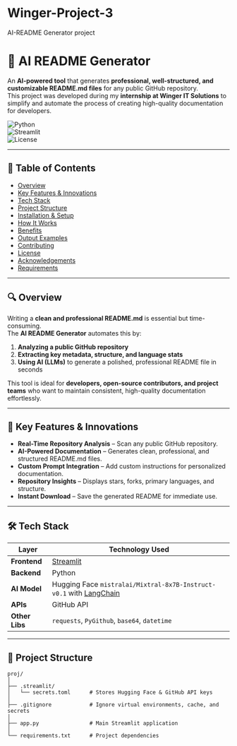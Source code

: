 # Winger-Project-3
AI-README Generator project

# 🤖 AI README Generator  

An **AI-powered tool** that generates **professional, well-structured, and customizable README.md files** for any public GitHub repository.  
This project was developed during my **internship at Winger IT Solutions** to simplify and automate the process of creating high-quality documentation for developers.  

![Python](https://img.shields.io/badge/Python-3.10-blue)  
![Streamlit](https://img.shields.io/badge/Streamlit-1.0-red)  
![License](https://img.shields.io/badge/License-MIT-green)  

---

## 📝 Table of Contents  
- [Overview](#-overview)  
- [Key Features & Innovations](#-key-features--innovations)  
- [Tech Stack](#-tech-stack)  
- [Project Structure](#-project-structure)  
- [Installation & Setup](#-installation--setup)  
- [How It Works](#-how-it-works)  
- [Benefits](#-benefits)  
- [Output Examples](#-output-examples)  
- [Contributing](#-contributing)  
- [License](#-license)  
- [Acknowledgements](#-acknowledgements)  
- [Requirements](#-requirements)  

---

## 🔍 Overview  

Writing a **clean and professional README.md** is essential but time-consuming.  
The **AI README Generator** automates this by:  
1. **Analyzing a public GitHub repository**  
2. **Extracting key metadata, structure, and language stats**  
3. **Using AI (LLMs)** to generate a polished, professional README file in seconds  

This tool is ideal for **developers, open-source contributors, and project teams** who want to maintain consistent, high-quality documentation effortlessly.  

---

## 🚀 Key Features & Innovations  

- **Real-Time Repository Analysis** – Scan any public GitHub repository.  
- **AI-Powered Documentation** – Generates clean, professional, and structured README.md files.  
- **Custom Prompt Integration** – Add custom instructions for personalized documentation.  
- **Repository Insights** – Displays stars, forks, primary languages, and structure.  
- **Instant Download** – Save the generated README for immediate use.  

---

## 🛠 Tech Stack  

| Layer         | Technology Used |
|---------------|-----------------|
| **Frontend**  | [Streamlit](https://streamlit.io/) |
| **Backend**   | Python |
| **AI Model**  | Hugging Face `mistralai/Mixtral-8x7B-Instruct-v0.1` with [LangChain](https://www.langchain.com/) |
| **APIs**      | GitHub API |
| **Other Libs**| `requests`, `PyGithub`, `base64`, `datetime` |

---

## 📂 Project Structure  

```plaintext
proj/
│
├── .streamlit/
│   └── secrets.toml      # Stores Hugging Face & GitHub API keys
│
├── .gitignore            # Ignore virtual environments, cache, and secrets
│
├── app.py                # Main Streamlit application
│
└── requirements.txt      # Project dependencies
